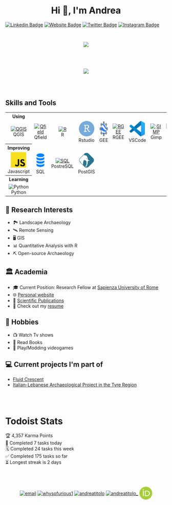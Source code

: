 <h1 align="center">Hi 👋, I'm Andrea</h1>

[![Linkedin Badge](https://img.shields.io/badge/-LinkedIn-0e76a8?style=flat-square&logo=Linkedin&logoColor=white)](https://linkedin.com/in/andreatitolo)
[![Website Badge](https://img.shields.io/badge/Website-3b5998?style=flat-square&logo=google-chrome&logoColor=white)](https://andreatitolo.rbind.io/)
[![Twitter Badge](https://img.shields.io/badge/-Twitter-00acee?style=flat-square&logo=Twitter&logoColor=white)](https://twitter.com/whysofurious1)
[![Instagram Badge](https://img.shields.io/badge/-Instagram-e4405f?style=flat-square&logo=Instagram&logoColor=white)](https://instagram.com/andrea.titolo_/)

<!-- Typing SVG by DenverCoder1 - https://github.com/DenverCoder1/readme-typing-svg -->
<br>
<p align="center">
 <a href="https://github.com/DenverCoder1/readme-typing-svg"><img src="https://readme-typing-svg.herokuapp.com/?lines=Landscape+Archaeologist;GIS+%2B+Remote+Sensing+Enthusiast&font=Fira%20Code&center=true&width=640&height=45&color=3399ff&vCenter=true&size=30"></a>
</p>


<br><br>

<p align="center"><img align="center" src="https://camo.githubusercontent.com/992babdffd8c74a1502de375fbdf7e4d54773242/68747470733a2f2f6d656469612e67697068792e636f6d2f6d656469612f53576f536b4e36447854737a71494b4571762f67697068792e676966"/></a>
</p>

<br><br>

<h2 align="left" >Skills and Tools</h2>

<table>
    <th>Using</th>
  <tr>
    <td align="center" width="96">
      <a href="https://www.qgis.org/it/site/">
        <img src="https://www.vectorlogo.zone/logos/qgis/qgis-icon.svg" width="48" height="48" alt="QGIS" />
      </a>
      <br>QGIS
    </td>
    <td align="center" width="96">
      <a href="https://qfield.org/">
        <img src="https://wiki.osarch.org/images/6/63/Icon_qfield-logo.svg" width="48" height="48" alt="Qfield" />
      </a>
      <br>Qfield
    </td>
    <td align="center" width="96">
      <a href="https://www.r-project.org/">
        <img src="https://www.vectorlogo.zone/logos/r-project/r-project-icon.svg" width="48" height="48" alt="R" />
      </a>
      <br>R
    </td>
    <td align="center" width="96">
      <a href="https://www.rstudio.com/">
        <img src="img/rstudio-original.svg" width="48" height="48" alt="Rstudio" />
      </a>
      <br>Rstudio
    </td>
    <td align="center" width="96">
      <a href="https://earthengine.google.com/">
        <img src="img/googleearth-engine.svg" width="48" height="48" alt="EarthEngine" />
      </a>
      <br>GEE
    </td>
    <td align="center" width="96">
      <a href="https://github.com/r-spatial/rgee" >
        <img src="https://user-images.githubusercontent.com/16768318/118376965-5f7dca80-b5cb-11eb-9a82-47876680a3e6.png" width="48" height="48" alt="RGEE" />
      </a>
      <br>RGEE
    </td>
    <td align="center" width="96">
      <a href="https://code.visualstudio.com/">
        <img src="img/vscode.svg" width="48" height="48" alt="Inkscape" />
      </a>
      <br>VSCode
    </td>    
    <td align="center" width="96">
      <a href="https://www.gimp.org/">
        <img src="https://www.vectorlogo.zone/logos/gimp/gimp-icon.svg" width="48" height="48" alt="GIMP" />
      </a>
      <br>Gimp
    </td>
    <td align="center" width="96">
      <a href="https://inkscape.org/">
        <img src="https://www.vectorlogo.zone/logos/inkscape/inkscape-icon.svg" width="48" height="48" alt="Inkscape" />
      </a>
      <br>Inkscape
    </td>
  </tr>
    <th>Improving</th>
    <tr>
    <td align="center" width="96">
        <img src="img/javascript.svg" width="48" height="48" alt="Javascript" />
      </a>
      <br>Javascript
    </td>
      <td align="center" width="96">
        <img src="img/sql.svg" width="48" height="48" alt="SQL" />
      </a>
      <br>SQL
    </td>
    </td>
      <td align="center" width="96">
      <a href="https://www.postgresql.org/">
        <img src="https://www.vectorlogo.zone/logos/postgresql/postgresql-icon.svg" width="48" height="48" alt="SQL" />
      </a>
      <br>PostreSQL
    </td>
    </td>
      <td align="center" width="96">
      <a href="https://postgis.net/">
        <img src="img/postgis.svg" width="48" height="48" alt="SQL" />
      </a>
      <br>PostGIS
    </td>                
    </tr>
     <th>Learning</th>
    <tr>
    <td align="center" width="96">
        <img src="https://www.vectorlogo.zone/logos/python/python-icon.svg" width="48" height="48" alt="Python" />
      </a>
      <br>Python
    </td>    
    </tr>   
</table>




## 💬 Research Interests
- 🏞️ Landscape Archaeology
- 🛰️ Remote Sensing
- 🖥️ GIS
- 📊 Quantitative Analysis with R
- ⛏️ Open-source Archaeology


## 🏛️ Academia
- 🎓 Current Position: Research Fellow at [Sapienza University of Rome](https://www.uniroma1.it/en/pagina-strutturale/home)
- 🌐 [Personal website](https://andreatitolo.rbind.io/)
- 📔 [Scientific Publications](https://andreatitolo.rbind.io/#publications)
- 📝 Check out my [resume](https://andreatitolo.rbind.io/files/at_cv.html) 

## 📅 Hobbies
- 📺 Watch Tv shows
- 📕 Read Books
- 👾 Play/Modding videogames

## 💻 Current projects I'm part of
- [Fluid Crescent](https://www.antichita.uniroma1.it/fluid-crescent-water-and-life-societies-ancient-near-east)
- [Italian-Lebanese Archaeological Project in the Tyre Region](https://www.antichita.uniroma1.it/progetto-archeologico-libanese-italiano-nella-regione-di-tiro)

<br><br>
# Todoist Stats

<!-- TODO-IST:START -->
🏆  4,357 Karma Points           
🌸  Completed 7 tasks today           
🗓  Completed 24 tasks this week           
✅  Completed 175 tasks so far           
⏳  Longest streak is 2 days
<!-- TODO-IST:END -->

<br><br>

<p align="center">
<a href="mailto:titoloandrea@gmail.com" target="blank"><img align="center" src="https://www.vectorlogo.zone/logos/gmail/gmail-icon.svg" alt="email" height="40" width="40" /></a>
<a href="https://twitter.com/whysofurious1" target="blank"><img align="center" src="https://www.vectorlogo.zone/logos/twitter/twitter-official.svg" alt="whysofurious1" height="40" width="40" /></a>
<a href="https://www.linkedin.com/in/andreatitolo/" target="blank"><img align="center" src="https://www.vectorlogo.zone/logos/linkedin/linkedin-icon.svg" alt="andreatitolo" height="40" width="40" /></a>
<a href="https://www.instagram.com/andrea.titolo_" target="blank"><img align="center" src="https://www.vectorlogo.zone/logos/instagram/instagram-icon.svg" alt="andreatitolo_" height="40" width="40" /></a>
<a href="https://orcid.org/
0000-0002-7322-8634" target="blank"><img align="center" src="img/orcid.svg" alt="andreatitolo_" height="40" width="40" /></a>
</p>

